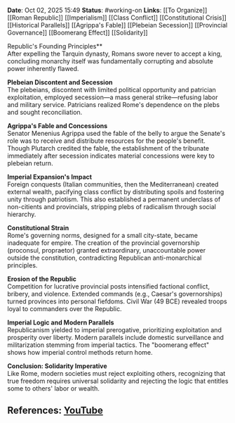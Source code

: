 **Date**: Oct 02, 2025 15:49
**Status**: #working-on
**Links**: [[To Organize]] [[Roman Republic]] [[Imperialism]] [[Class Conflict]] [[Constitutional Crisis]] [[Historical Parallels]] [[Agrippa's Fable]] [[Plebeian Secession]] [[Provincial Governance]] [[Boomerang Effect]] [[Solidarity]]

Republic's Founding Principles**  
After expelling the Tarquin dynasty, Romans swore never to accept a king, concluding monarchy itself was fundamentally corrupting and absolute power inherently flawed.  

**Plebeian Discontent and Secession**  
The plebeians, discontent with limited political opportunity and patrician exploitation, employed secession—a mass general strike—refusing labor and military service. Patricians realized Rome's dependence on the plebs and sought reconciliation.  

**Agrippa's Fable and Concessions**  
Senator Menenius Agrippa used the fable of the belly to argue the Senate's role was to receive and distribute resources for the people's benefit. Though Plutarch credited the fable, the establishment of the tribunate immediately after secession indicates material concessions were key to plebeian return.  

**Imperial Expansion's Impact**  
Foreign conquests (Italian communities, then the Mediterranean) created external wealth, pacifying class conflict by distributing spoils and fostering unity through patriotism. This also established a permanent underclass of non-citients and provincials, stripping plebs of radicalism through social hierarchy.  

**Constitutional Strain**  
Rome's governing norms, designed for a small city-state, became inadequate for empire. The creation of the provincial governorship (proconsul, propraetor) granted extraordinary, unaccountable power outside the constitution, contradicting Republican anti-monarchical principles.  

**Erosion of the Republic**  
Competition for lucrative provincial posts intensified factional conflict, bribery, and violence. Extended commands (e.g., Caesar's governorships) turned provinces into personal fiefdoms. Civil War (49 BCE) revealed troops loyal to commanders over the Republic.  

**Imperial Logic and Modern Parallels**  
Republicanism yielded to imperial prerogative, prioritizing exploitation and prosperity over liberty. Modern parallels include domestic surveillance and militarization stemming from imperial tactics. The "boomerang effect" shows how imperial control methods return home.  

**Conclusion: Solidarity Imperative**  
Like Rome, modern societies must reject exploiting others, recognizing that true freedom requires universal solidarity and rejecting the logic that entitles some to others' labor or wealth.

## References: [YouTube](https://www.youtube.com/watch?v=EEi8Tu1-DSM)
